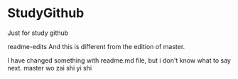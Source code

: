# StudyGithub
Just for study github

 readme-edits
And this is different from the edition of master.

I have changed something with readme.md file, but i don't know what to say next.
 master
wo zai shi yi shi
